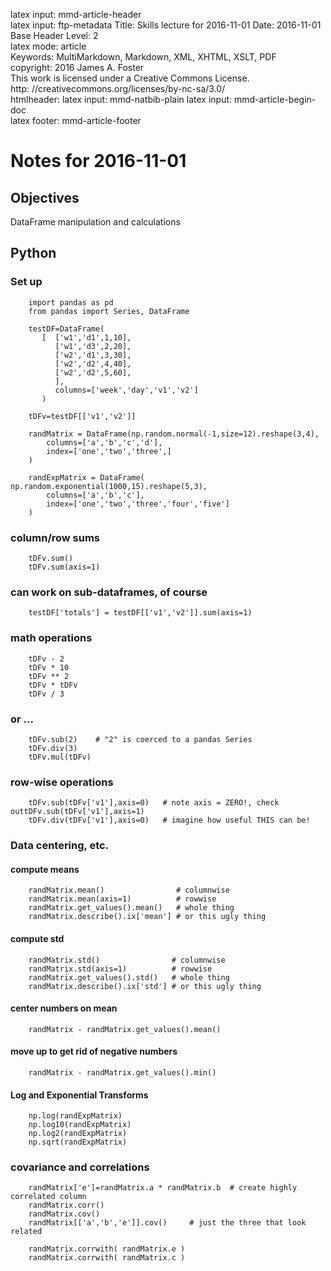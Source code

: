 latex input:	mmd-article-header  
latex input:	ftp-metadata 
Title:	Skills lecture for 2016-11-01
Date:	2016-11-01
Base Header Level:	2  
latex mode:	article  
Keywords:	MultiMarkdown, Markdown, XML, XHTML, XSLT, PDF   
copyright:	2016 James A. Foster  
	This work is licensed under a Creative Commons License.  
	http:	//creativecommons.org/licenses/by-nc-sa/3.0/  
htmlheader:	<script type="text/javascript" async src="https://cdn.mathjax.org/mathjax/latest/MathJax.js?config=TeX-MML-AM_CHTML"></script>latex input:	mmd-natbib-plain
latex input:	mmd-article-begin-doc  
latex footer:	mmd-article-footer  

# Notes for 2016-11-01 #
## Objectives ##
DataFrame manipulation and calculations
## Python ##
### Set up

		import pandas as pd
		from pandas import Series, DataFrame

		testDF=DataFrame( 
		   [  ['w1','d1',1,10],
		      ['w1','d3',2,20],
		      ['w2','d1',3,30],
		      ['w2','d2',4,40],
		      ['w2','d2',5,60],
		      ], 
		      columns=['week','day','v1','v2']
		   )

		tDFv=testDF[['v1','v2']]

		randMatrix = DataFrame(np.random.normal(-1,size=12).reshape(3,4), 
	   		columns=['a','b','c','d'],
	   		index=['one','two','three',]
	   	)

		randExpMatrix = DataFrame( np.random.exponential(1000,15).reshape(5,3), 
	   		columns=['a','b','c'],
	   		index=['one','two','three','four','five']
	   	)
	   	
### column/row sums
		tDFv.sum()
		tDFv.sum(axis=1)

### can work on sub-dataframes, of course
		testDF['totals'] = testDF[['v1','v2']].sum(axis=1)

### math operations
		tDFv - 2
		tDFv * 10
		tDFv ** 2
		tDFv * tDFv
		tDFv / 3

### or ...
		tDFv.sub(2)    # "2" is coerced to a pandas Series
		tDFv.div(3)
		tDFv.mul(tDFv)

### row-wise operations
		tDFv.sub(tDFv['v1'],axis=0)   # note axis = ZERO!, check outtDFv.sub(tDFv['v1'],axis=1)
		tDFv.div(tDFv['v1'],axis=0)   # imagine how useful THIS can be!

### Data centering, etc.
#### compute means
		randMatrix.mean()                # columnwise
		randMatrix.mean(axis=1)          # rowwise
		randMatrix.get_values().mean()   # whole thing
		randMatrix.describe().ix['mean'] # or this ugly thing

#### compute std
		randMatrix.std()                # columnwise
		randMatrix.std(axis=1)          # rowwise
		randMatrix.get_values().std()   # whole thing
		randMatrix.describe().ix['std'] # or this ugly thing

#### center numbers on mean
		randMatrix - randMatrix.get_values().mean()

#### move up to get rid of negative numbers
		randMatrix - randMatrix.get_values().min()

#### Log and Exponential Transforms ####
		np.log(randExpMatrix)
		np.log10(randExpMatrix)
		np.log2(randExpMatrix)
		np.sqrt(randExpMatrix)
		
### covariance and correlations
		randMatrix['e']=randMatrix.a * randMatrix.b  # create highly correlated column
		randMatrix.corr()
		randMatrix.cov()
		randMatrix[['a','b','e']].cov()     # just the three that look related

		randMatrix.corrwith( randMatrix.e )
		randMatrix.corrwith( randMatrix.c )